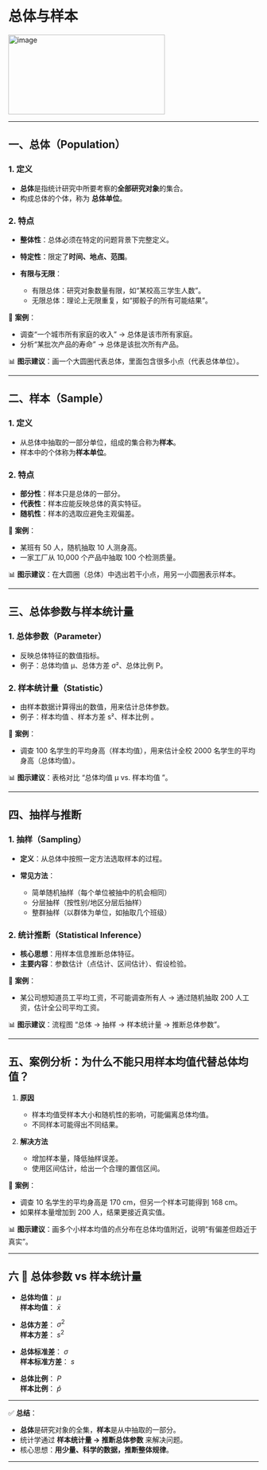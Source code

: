 

# 总体与样本
<img width="315" height="160" alt="image" src="https://github.com/user-attachments/assets/96c0cb37-635b-4651-b925-94bf83332206" />

---

## 一、总体（Population）

### 1. 定义

* **总体**是指统计研究中所要考察的**全部研究对象**的集合。
* 构成总体的个体，称为 **总体单位**。

### 2. 特点

* **整体性**：总体必须在特定的问题背景下完整定义。
* **特定性**：限定了**时间、地点、范围**。
* **有限与无限**：

  * 有限总体：研究对象数量有限，如“某校高三学生人数”。
  * 无限总体：理论上无限重复，如“掷骰子的所有可能结果”。

📍 **案例**：

* 调查“一个城市所有家庭的收入” → 总体是该市所有家庭。
* 分析“某批次产品的寿命” → 总体是该批次所有产品。

📊 **图示建议**：画一个大圆圈代表总体，里面包含很多小点（代表总体单位）。

---

## 二、样本（Sample）

### 1. 定义

* 从总体中抽取的一部分单位，组成的集合称为**样本**。
* 样本中的个体称为**样本单位**。

### 2. 特点

* **部分性**：样本只是总体的一部分。
* **代表性**：样本应能反映总体的真实特征。
* **随机性**：样本的选取应避免主观偏差。

📍 **案例**：

* 某班有 50 人，随机抽取 10 人测身高。
* 一家工厂从 10,000 个产品中抽取 100 个检测质量。

📊 **图示建议**：在大圆圈（总体）中选出若干小点，用另一小圆圈表示样本。

---

## 三、总体参数与样本统计量

### 1. 总体参数（Parameter）

* 反映总体特征的数值指标。
* 例子：总体均值 μ、总体方差 σ²、总体比例 P。

### 2. 样本统计量（Statistic）

* 由样本数据计算得出的数值，用来估计总体参数。
* 例子：样本均值 、样本方差 s²、样本比例 。

📍 **案例**：

* 调查 100 名学生的平均身高（样本均值），用来估计全校 2000 名学生的平均身高（总体均值）。

📊 **图示建议**：表格对比 “总体均值 μ vs. 样本均值 ”。

---

## 四、抽样与推断

### 1. 抽样（Sampling）

* **定义**：从总体中按照一定方法选取样本的过程。
* **常见方法**：

  * 简单随机抽样（每个单位被抽中的机会相同）
  * 分层抽样（按性别/地区分层后抽样）
  * 整群抽样（以群体为单位，如抽取几个班级）

### 2. 统计推断（Statistical Inference）

* **核心思想**：用样本信息推断总体特征。
* **主要内容**：参数估计（点估计、区间估计）、假设检验。

📍 **案例**：

* 某公司想知道员工平均工资，不可能调查所有人 → 通过随机抽取 200 人工资，估计全公司平均工资。

📊 **图示建议**：流程图 “总体 → 抽样 → 样本统计量 → 推断总体参数”。

---

## 五、案例分析：为什么不能只用样本均值代替总体均值？

1. **原因**

   * 样本均值受样本大小和随机性的影响，可能偏离总体均值。
   * 不同样本可能得出不同结果。

2. **解决方法**

   * 增加样本量，降低抽样误差。
   * 使用区间估计，给出一个合理的置信区间。

📍 **案例**：

* 调查 10 名学生的平均身高是 170 cm，但另一个样本可能得到 168 cm。
* 如果样本量增加到 200 人，结果更接近真实值。

📊 **图示建议**：画多个小样本均值的点分布在总体均值附近，说明“有偏差但趋近于真实”。

---

## 六 📌 总体参数 vs 样本统计量

* **总体均值**： $\mu$  
  **样本均值**： $\bar{x}$  

* **总体方差**： $\sigma^2$  
  **样本方差**： $s^2$

* **总体标准差**： $\sigma$  
  **样本标准方差**： $s$  

* **总体比例**： $P$  
  **样本比例**： $\hat{p}$  

---


✅ **总结**：

* **总体**是研究对象的全集，**样本**是从中抽取的一部分。
* 统计学通过 **样本统计量 → 推断总体参数** 来解决问题。
* 核心思想：**用少量、科学的数据，推断整体规律**。

---


